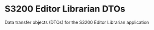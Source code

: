 # S3200 Editor Librarian DTOs

Data transfer objects (DTOs) for the S3200 Editor Librarian application

